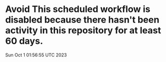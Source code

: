 # Avoid This scheduled workflow is disabled because there hasn't been activity in this repository for at least 60 days.
Sun Oct  1 01:56:55 UTC 2023
